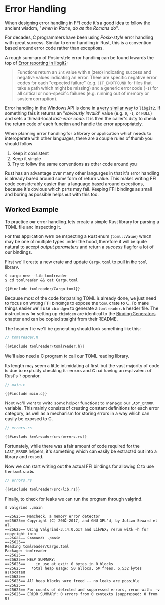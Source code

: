 # Error Handling

When designing error handling in FFI code it's a good idea to follow the ancient
wisdom, "*when in Rome, do as the Romans do*".

For decades, C programmers have been using *Posix-style* error handling with
great success. Similar to error handling in Rust, this is a convention based
around error code rather than exceptions.

A rough summary of Posix-style error handling can be found towards the top of
[Error reporting in libgit2]:

> Functions return an `int` value with `0` (zero) indicating success and
> negative values indicating an error. There are specific negative error codes
> for each "expected failure" (e.g. `GIT_ENOTFOUND` for files that take a path
> which might be missing) and a generic error code (`-1`) for all critical or
> non-specific failures (e.g. running out of memory or system corruption).

Error handling in the Windows API is done in [a very similar way][winapi] to
`libgit2`. If something fails it returns an "*obviously invalid*" value (e.g.
`0`, `-1`, or `NULL`) and sets a thread-local *last-error code*. It is then the
caller's duty to check the return code of each function and handle the error
appropriately.

When planning error handling for a library or application which needs to
interoperate with other languages, there are a couple rules of thumb you should
follow:

1. Keep it consistent
2. Keep it simple
3. Try to follow the same conventions as other code around you

Rust has an advantage over many other languages in that it's error handling is
already based around some form of return value. This makes writing FFI code
considerably easier than a language based around exceptions, because it's
obvious which parts may fail. Keeping FFI bindings as small and boring as
possible helps out with this too.

## Worked Example

To practice our error handling, lets create a simple Rust library for parsing a
TOML file and inspecting it.

For this application we'll be inspecting a Rust enum (`toml::Value`) which may
be one of multiple types under the hood, therefore it will be quite natural to
accept [*output parameters*] and return a *success* flag for a lot of our
bindings.

First we'll create a new crate and update `Cargo.toml` to pull in the `toml`
library.

```console
$ cargo new --lib tomlreader
$ cd tomlreader && cat Cargo.toml

{{#include tomlreader/Cargo.toml}}
```

Because most of the code for parsing TOML is already done, we just need to focus
on writing FFI bindings to expose the `toml` crate to C. To make things easier
we'll use `cbindgen` to generate a `tomlreader.h` header file. The instructions
for setting up `cbindgen` are identical to the [Binding Generators] chapter and
can be copied straight from their README.

The header file we'll be generating should look something like this:

```c
// tomlreader.h

{{#include tomlreader/tomlreader.h}}
```

We'll also need a C program to call our TOML reading library.

Its length may seem a little intimidating at first, but the vast majority of
code is due to explicitly checking for errors and C not having an equivalent of
Rust's `?` operator.

```c
// main.c

{{#include main.c}}
```

Next we'll want to write some helper functions to manage our `LAST_ERROR`
variable. This mainly consists of creating constant definitions for each error
category, as well as a mechanism for storing errors in a way which can easily
be exposed to C.

```rust
// errors.rs

{{#include tomlreader/src/errors.rs}}
```

Fortunately, while there was a fair amount of code required for the `LAST_ERROR`
helpers, it's something which can easily be extracted out into a library and
reused.

Now we can start writing out the actual FFI bindings for allowing C to use the
`toml` crate.

```rust
// errors.rs

{{#include tomlreader/src/lib.rs}}
```

Finally, to check for leaks we can run the program through valgrind.

```console
$ valgrind ./main

==25625== Memcheck, a memory error detector
==25625== Copyright (C) 2002-2017, and GNU GPL'd, by Julian Seward et al.
==25625== Using Valgrind-3.14.0.GIT and LibVEX; rerun with -h for copyright info
==25625== Command: ./main
==25625==
Reading tomlreader/Cargo.toml
Package: tomlreader
==25625==
==25625== HEAP SUMMARY:
==25625==     in use at exit: 0 bytes in 0 blocks
==25625==   total heap usage: 50 allocs, 50 frees, 6,532 bytes allocated
==25625==
==25625== All heap blocks were freed -- no leaks are possible
==25625==
==25625== For counts of detected and suppressed errors, rerun with: -v
==25625== ERROR SUMMARY: 0 errors from 0 contexts (suppressed: 0 from 0)
```

[ffi_helpers]: https://crates.io/crates/ffi_helpers
[libgit2]: https://github.com/libgit2/libgit2/blob/master/docs/error-handling.md
[Error reporting in libgit2]: https://github.com/libgit2/libgit2/blob/master/docs/error-handling.md
[winapi]: https://docs.microsoft.com/en-au/windows/desktop/Debug/last-error-code
[Binding Generators]: ../binding-generators/index.md
[*output parameters*]: https://en.wikipedia.org/wiki/Parameter_(computer_programming)#Output_parameters
